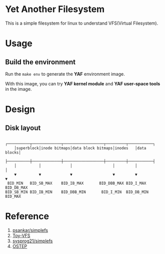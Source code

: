 # Yet Another Filesystem

This is a simple filesystem for linux to understand VFS(Virtual Filesystem).

# Usage

## Build the environment

Run the ```make env``` to generate the **YAF** environment image.

With this image, you can try **YAF kernel module** and **YAF user-space tools** in the image.

# Design

## Disk layout

```
    ┌──────────┬─────────────┬──────────────────┬─────────┬───────────┐
    │superblock│inode bitmaps│data block bitmaps│inodes   │data blocks│
    ├──────────┼─────────────┼──────────────────┼─────────┼───────────┤
    │          │             │                  │         │           │
    ▼          ▼             ▼                  ▼         ▼           ▼
 BID_MIN   BID_SB_MAX    BID_IB_MAX       BID_DBB_MAX BID_I_MAX   BID_DB_MAX
BID_SB_MIN BID_IB_MIN    BID_DBB_MIN       BID_I_MIN  BID_DB_MIN   BID_MAX
```

# Reference 

1. [psankar/simplefs](https://github.com/psankar/simplefs)
2. [Toy-VFS](https://github.com/gishsteven/Toy-VFS)
3. [sysprog21/simplefs](https://github.com/sysprog21/simplefs)
4. [OSTEP](https://pages.cs.wisc.edu/~remzi/OSTEP/Chinese/40.pdf)
